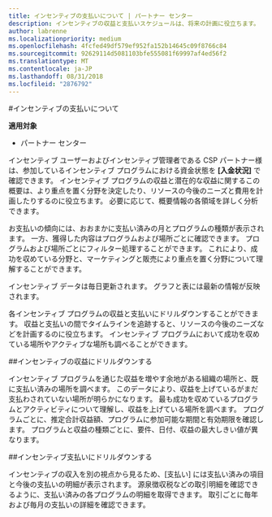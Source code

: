 ```yaml
---
title: インセンティブの支払いについて | パートナー センター
description: インセンティブの収益と支払いスケジュールは、将来の計画に役立ちます。
author: labrenne
ms.localizationpriority: medium
ms.openlocfilehash: 4fcfed49df579ef952fa152b14645c09f8766c84
ms.sourcegitcommit: 92629114d5081103bfe555081f69997af4ed56f2
ms.translationtype: MT
ms.contentlocale: ja-JP
ms.lasthandoff: 08/31/2018
ms.locfileid: "2876792"
---
```

#<a name="understand-your-incentives-payouts"></a>インセンティブの支払いについて

**適用対象**

-  パートナー センター


インセンティブ ユーザーおよびインセンティブ管理者である CSP パートナー様は、参加しているインセンティブ プログラムにおける資金状態を **[入金状況]** で確認できます。 インセンティブ プログラムの収益と潜在的な収益に関するこの概要は、より重点を置く分野を決定したり、リソースの今後のニーズと費用を計画したりするのに役立ちます。 必要に応じて、概要情報の各領域を詳しく分析できます。 

お支払いの傾向には、おおまかに支払い済みの月とプログラムの種類が表示されます。 一方、獲得した内容はプログラムおよび場所ごとに確認できます。 プログラムおよび場所ごとにフィルター処理することができます。 これにより、成功を収めている分野と、マーケティングと販売により重点を置く分野について理解することができます。

インセンティブ データは毎日更新されます。 グラフと表には最新の情報が反映されます。

各インセンティブ プログラムの収益と支払いにドリルダウンすることができます。 収益と支払いの間でタイムラインを追跡すると、リソースの今後のニーズなどを計画するのに役立ちます。 インセンティブ プログラムにおいて成功を収めている場所やアクティブな場所も調べることができます。 

##<a name="drill-down-on-incentives-earnings"></a>インセンティブの収益にドリルダウンする

インセンティブ プログラムを通じた収益を増やす余地がある組織の場所と、既に支払い済みの場所を調べます。 このデータにより、収益を上げているがまだ支払わされていない場所が明らかになります。  最も成功を収めているプログラムとアクティビティについて理解し、収益を上げている場所を調べます。 プログラムごとに、推定合計収益額、プログラムに参加可能な期間と有効期限を確認します。 プログラムと収益の種類ごとに、要件、日付、収益の最大しきい値が異なります。 

##<a name="drill-down-on-incentive-payouts"></a>インセンティブ支払いにドリルダウンする

インセンティブの収入を別の視点から見るため、[支払い] には支払い済みの項目と今後の支払いの明細が表示されます。 源泉徴収税などの取引明細を確認できるように、支払い済みの各プログラムの明細を取得できます。 取引ごとに毎年および毎月の支払いの詳細を確認できます。